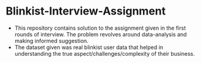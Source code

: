# Blinkist-Interview-Assignment

* This repository contains solution to the assignment given in the first rounds of interview. The problem revolves around data-analysis and making informed suggestion. 
* The dataset given was real blinkist user data that helped in understanding the true aspect/challenges/complexity of their business. 
